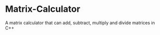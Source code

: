 # Matrix-Calculator
 A matrix calculator that can add, subtract, multiply and divide matrices in C++
